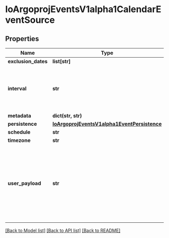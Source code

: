 # IoArgoprojEventsV1alpha1CalendarEventSource

## Properties
Name | Type | Description | Notes
------------ | ------------- | ------------- | -------------
**exclusion_dates** | **list[str]** |  | [optional] 
**interval** | **str** | Interval is a string that describes an interval duration, e.g. 1s, 30m, 2h... | [optional] 
**metadata** | **dict(str, str)** |  | [optional] 
**persistence** | [**IoArgoprojEventsV1alpha1EventPersistence**](IoArgoprojEventsV1alpha1EventPersistence.md) |  | [optional] 
**schedule** | **str** |  | [optional] 
**timezone** | **str** |  | [optional] 
**user_payload** | **str** | UserPayload will be sent to sensor as extra data once the event is triggered +optional Deprecated. Please use Metadata instead. | [optional] 

[[Back to Model list]](../README.md#documentation-for-models) [[Back to API list]](../README.md#documentation-for-api-endpoints) [[Back to README]](../README.md)


